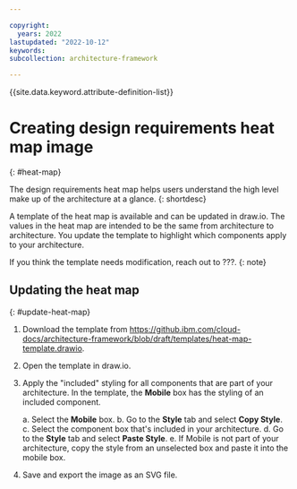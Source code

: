 ```yaml
---

copyright:
  years: 2022
lastupdated: "2022-10-12"
keywords: 
subcollection: architecture-framework

---
```


{{site.data.keyword.attribute-definition-list}}


# Creating design requirements heat map image
{: #heat-map}

The design requirements heat map helps users understand the high level make up of the architecture at a glance. 
{: shortdesc}

A template of the heat map is available and can be updated in draw.io. The values in the heat map are intended to be the same from architecture to architecture. You update the template to highlight which components apply to your architecture.

If you think the template needs modification, reach out to ???.
{: note}

## Updating the heat map
{: #update-heat-map}

1. Download the template from https://github.ibm.com/cloud-docs/architecture-framework/blob/draft/templates/heat-map-template.drawio.
2. Open the template in draw.io.
3. Apply the "included" styling for all components that are part of your architecture. In the template, the **Mobile** box has the styling of an included component.
   
   a. Select the **Mobile** box.
   b. Go to the **Style** tab and select **Copy Style**.
   c. Select the component box that's included in your architecture.
   d. Go to the **Style** tab and select **Paste Style**.
   e. If Mobile is not part of your architecture, copy the style from an unselected box and paste it into the mobile box.

4. Save and export the image as an SVG file.
